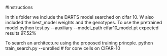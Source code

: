 #Instructions

In this folder we include the DARTS model searched on cifar 10.
W also included the best_model weights and the genotypes.
 To use the pretrained model 
python test.py --auxiliary --model_path cifar10_model.pt
expected results 97.52%

To search an architecture using the proposed training princple.
python train_search.py --unrolled     # for conv cells on CIFAR-10
